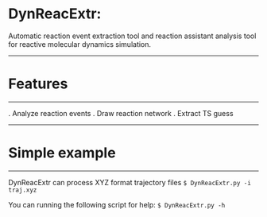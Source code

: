 # DynReacExtr:

Automatic reaction event extraction tool and reaction assistant analysis tool for reactive molecular dynamics simulation.

------

# Features

------
  . Analyze reaction events
  . Draw reaction network
  . Extract TS guess

------

# Simple example

------
DynReacExtr can process XYZ format trajectory files
```$ DynReacExtr.py -i traj.xyz```

You can running the following script for help:
```$ DynReacExtr.py -h```
